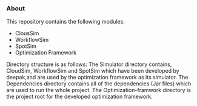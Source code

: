 ### About
This repository contains the following modules: 
- ClousSim 
- WorkflowSim
- SpotSim
- Optimization Framework

Directory structure is as follows:
The Simulator directory contains, CloudSim, WorkflowSim and SpotSim which have been developed by deepak,and are used by the optimization framework as its simulator.
The Dependencies directory contains all of the dependencies (Jar files) which are used to run the whole project.
The Optimization-framwork directory is the project root for the developed optimization framework.

 
